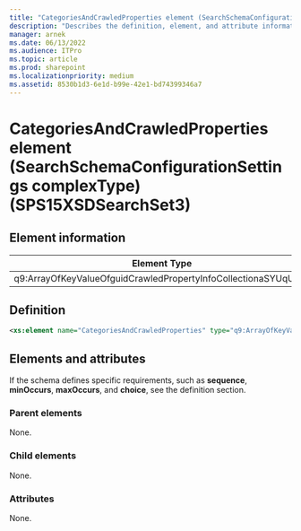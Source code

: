 ```yaml
---
title: "CategoriesAndCrawledProperties element (SearchSchemaConfigurationSettings complexType) (SPS15XSDSearchSet3)"
description: "Describes the definition, element, and attribute information for CategoriesAndCrawledProperties element (SearchSchemaConfigurationSettings complexType) (SPS15XSDSearchSet3)."
manager: arnek
ms.date: 06/13/2022
ms.audience: ITPro
ms.topic: article
ms.prod: sharepoint
ms.localizationpriority: medium
ms.assetid: 8530b1d3-6e1d-b99e-42e1-bd74399346a7
---
```


# CategoriesAndCrawledProperties element (SearchSchemaConfigurationSettings complexType) (SPS15XSDSearchSet3)

 
  
## Element information

| Element Type | Namespace | Schema File |
|--------------|-----------|-------------|
| q9:ArrayOfKeyValueOfguidCrawledPropertyInfoCollectionaSYUqUE_P | http://schemas.datacontract.org/2004/07/Microsoft.Office.Server.Search.Portability | schema_Microsoft.Office.Server.Search.Portability.xsd |
   
## Definition

```XML
<xs:element name="CategoriesAndCrawledProperties" type="q9:ArrayOfKeyValueOfguidCrawledPropertyInfoCollectionaSYUqUE_P" minOccurs="0"></xs:element>

```

## Elements and attributes

If the schema defines specific requirements, such as **sequence**, **minOccurs**, **maxOccurs**, and **choice**, see the definition section. 
  
### Parent elements

None.
  
### Child elements

None.
  
### Attributes

None.
  

